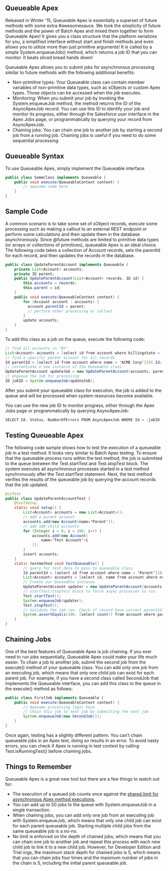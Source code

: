 ## Queueable Apex

Released in Winter '15, Queueable Apex is essentially a superset of future methods with some extra #awesomesauce. We took the simplicity of future methods and the power of Batch Apex and mixed them together to form Queueable Apex! It gives you a class structure that the platform serializes for you, a simplified interface without start and finish methods and even allows you to utilize more than just primitive arguments! It is called by a simple System.enqueueJob() method, which returns a job ID that you can monitor. It beats sliced bread hands down!

Queueable Apex allows you to submit jobs for asynchronous processing similar to future methods with the following additional benefits:

-   Non-primitive types: Your Queueable class can contain member variables of non-primitive data types, such as sObjects or custom Apex types. Those objects can be accessed when the job executes.
-   Monitoring: When you submit your job by invoking the System.enqueueJob method, the method returns the ID of the AsyncApexJob record. You can use this ID to identify your job and monitor its progress, either through the Salesforce user interface in the Apex Jobs page, or programmatically by querying your record from AsyncApexJob.
-   Chaining jobs: You can chain one job to another job by starting a second job from a running job. Chaining jobs is useful if you need to do some sequential processing.


## Queueable Syntax

To use Queueable Apex, simply implement the Queueable interface.

```java
public class SomeClass implements Queueable {
    public void execute(QueueableContext context) {
        // awesome code here
    }
}
```


## Sample Code

A common scenario is to take some set of sObject records, execute some processing such as making a callout to an external REST endpoint or perform some calculations and then update them in the database asynchronously. Since @future methods are limited to primitive data types (or arrays or collections of primitives), queueable Apex is an ideal choice. The following code takes a collection of Account records, sets the parentId for each record, and then updates the records in the database.

```java
public class UpdateParentAccount implements Queueable {
    private List<Account> accounts;
    private ID parent;
    public UpdateParentAccount(List<Account> records, ID id) {
        this.accounts = records;
        this.parent = id;
    }
    public void execute(QueueableContext context) {
        for (Account account : accounts) {
          account.parentId = parent;
          // perform other processing or callout
        }
        update accounts;
    }
}
```



To add this class as a job on the queue, execute the following code:

```java
// find all accounts in ‘NY’
List<Account> accounts = [select id from account where billingstate = ‘NY’];
// find a specific parent account for all records
Id parentId = [select id from account where name = 'ACME Corp'][0].Id;
// instantiate a new instance of the Queueable class
UpdateParentAccount updateJob = new UpdateParentAccount(accounts, parentId);
// enqueue the job for processing
ID jobID = System.enqueueJob(updateJob);
```



After you submit your queueable class for execution, the job is added to the queue and will be processed when system resources become available.

You can use the new job ID to monitor progress, either through the Apex Jobs page or programmatically by querying AsyncApexJob:

```java
SELECT Id, Status, NumberOfErrors FROM AsyncApexJob WHERE Id = :jobID
```



## Testing Queueable Apex

The following code sample shows how to test the execution of a queueable job in a test method. It looks very similar to Batch Apex testing. To ensure that the queueable process runs within the test method, the job is submitted to the queue between the Test.startTest and Test.stopTest block. The system executes all asynchronous processes started in a test method synchronously after the Test.startTest statement. Next, the test method verifies the results of the queueable job by querying the account records that the job updated.

```java
@isTest
public class UpdateParentAccountTest {
    @testSetup
    static void setup() {
        List<Account> accounts = new List<Account>();
        // add a parent account
        accounts.add(new Account(name='Parent'));
        // add 100 child accounts
        for (Integer i = 0; i < 100; i++) {
            accounts.add(new Account(
                name='Test Account'+i
            ));
        }
        insert accounts;
    }
    static testmethod void testQueueable() {
        // query for test data to pass to queueable class
        Id parentId = [select id from account where name = 'Parent'][0].Id;
        List<Account> accounts = [select id, name from account where name like 'Test Account%'];
        // Create our Queueable instance
        UpdateParentAccount updater = new UpdateParentAccount(accounts, parentId);
        // startTest/stopTest block to force async processes to run
        Test.startTest();
        System.enqueueJob(updater);
        Test.stopTest();
        // Validate the job ran. Check if record have correct parentId now
        System.assertEquals(100, [select count() from account where parentId = :parentId]);
    }
}
```



## Chaining Jobs

One of the best features of Queueable Apex is job chaining. If you ever need to run jobs sequentially, Queueable Apex could make your life much easier. To chain a job to another job, submit the second job from the execute() method of your queueable class. You can add only one job from an executing job, which means that only one child job can exist for each parent job. For example, if you have a second class called SecondJob that implements the Queueable interface, you can add this class to the queue in the execute() method as follows:

```java
public class FirstJob implements Queueable {
    public void execute(QueueableContext context) {
        // Awesome processing logic here
        // Chain this job to next job by submitting the next job
        System.enqueueJob(new SecondJob());
    }
}
```



Once again, testing has a slightly different pattern. You can’t chain queueable jobs in an Apex test, doing so results in an error. To avoid nasty errors, you can check if Apex is running in test context by calling Test.isRunningTest() before chaining jobs.

## Things to Remember

Queueable Apex is a great new tool but there are a few things to watch out for:

-   The execution of a queued job counts once against the [shared limit for asynchronous Apex method executions](https://developer.salesforce.com/docs/atlas.en-us.224.0.apexcode.meta/apexcode/apex_gov_limits.htm#asyncExecutionLimit).
-   You can add up to 50 jobs to the queue with System.enqueueJob in a single transaction.
-   When chaining jobs, you can add only one job from an executing job with System.enqueueJob, which means that only one child job can exist for each parent queueable job. Starting multiple child jobs from the same queueable job is a no-no.
-   No limit is enforced on the depth of chained jobs, which means that you can chain one job to another job and repeat this process with each new child job to link it to a new child job. However, for Developer Edition and Trial orgs, the maximum stack depth for chained jobs is 5, which means that you can chain jobs four times and the maximum number of jobs in the chain is 5, including the initial parent queueable job.